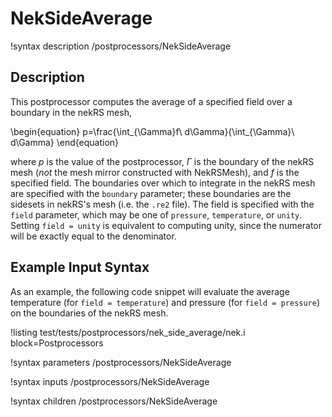 # NekSideAverage

!syntax description /postprocessors/NekSideAverage

## Description

This postprocessor computes the average of
a specified field over a boundary in the nekRS mesh,

\begin{equation}
p=\frac{\int_{\Gamma}f\ d\Gamma}{\int_{\Gamma}\ d\Gamma}
\end{equation}

where $p$ is the value of the postprocessor,
$\Gamma$ is the boundary of the nekRS mesh (*not* the mesh mirror constructed with
NekRSMesh), and
$f$ is the specified field.
The boundaries over which to integrate in
the nekRS mesh are specified with the `boundary` parameter; these boundaries
are the sidesets in nekRS's mesh (i.e. the `.re2` file). The field is specified with the `field` parameter, which may be one of
`pressure`, `temperature`, or `unity`. Setting `field = unity` is equivalent to computing
unity, since the numerator will be exactly equal to the denominator.

## Example Input Syntax

As an example, the following code snippet will evaluate the average temperature (for `field = temperature`)
and pressure (for `field = pressure`)
on the boundaries of the nekRS mesh.

!listing test/tests/postprocessors/nek_side_average/nek.i
  block=Postprocessors

!syntax parameters /postprocessors/NekSideAverage

!syntax inputs /postprocessors/NekSideAverage

!syntax children /postprocessors/NekSideAverage
